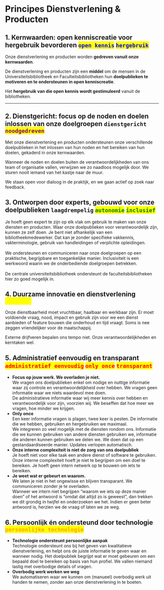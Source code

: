 # Principes Dienstverlening & Producten

## 1. Kernwaarden: open kenniscreatie voor hergebruik bevorderen <mark style="color:blue;">`open kennis`</mark>  <mark style="color:blue;">`hergebruik`</mark>

Onze dienstverlening en producten worden **gedreven vanuit onze kernwaarden**.

De dienstverlening en producten zijn een **middel** om de mensen in de Universiteitsbibliotheek en Faculteitsbibliotheken hun **doelpublieken te motiveren en te ondersteunen in open kenniscreatie**.

Het **hergebruik van die open kennis wordt gestimuleerd** vanuit de bibliotheken.

***

## **2. Dienstgericht: focus op de noden en doelen inlossen van onze doelgroepen **<mark style="color:purple;">**`dienstgericht`**</mark> <mark style="color:purple;">**`noodgedreven`**</mark>

Met onze dienstverlening en producten ondersteunen onze verschillende doelpublieken in het inlossen van hun noden en het bereiken van hun doelen, gekaderd in onze kernwaarden.

Wanneer de noden en doelen buiten de verantwoordelijkheden van ons team of organisatie vallen, verwijzen we zo naadloos mogelijk door. We sturen nooit iemand van het kastje naar de muur.

We staan open voor dialoog in de praktijk, en we gaan actief op zoek naar feedback.

## **3. Ontworpen door experts, gebouwd voor onze doelpublieken **<mark style="color:green;">**`laagdrempelig`**</mark>  <mark style="color:green;">**`autonomie`**</mark>  <mark style="color:green;">**`inclusief`**</mark>

Je hoeft geen expert te zijn op elk vlak om gebruik te maken van onze diensten en producten. Waar onze doelpublieken voor verantwoordelijk zijn, kunnen ze zelf doen. Je bent niet afhankelijk van een bibliotheekmedewerker. Dat kan je zonder specifieke vakkennis, vakterminologie, gebruik van handleidingen of verplichte opleidingen.\
\
We ondersteunen en communiceren naar onze doelgroepen op een praktische, begrijpbare en toegankelijke manier. Inclusiviteit is een werkwoord waarin we de onderbediende doelgroepen betrekken.\
\
De centrale universiteitsbibliotheek ondersteunt de faculteitsbibliotheken hier zo goed mogelijk in.

## 4. Duurzame innovatie en dienstverlening <mark style="color:yellow;">`duurzaam`</mark>

Onze dienstbaarheid moet vruchtbaar, haalbaar en werkbaar zijn. Er moet voldoende vraag, nood, impact en gebruik zijn voor we een dienst aanbieden of feature bouwen die onderhoud en tijd vraagt. Soms is nee zeggen vriendelijker voor de maatschappij.

Externe drijfveren bepalen ons tempo niet. Onze verantwoordelijkheden en kerntaken wel.

## 5. Administratief eenvoudig en transparant  <mark style="color:red;">`administratief eenvoudig`</mark>  <mark style="color:red;">`only once`</mark>  <mark style="color:red;">`transparant`</mark>

* **Focus op jouw werk. We overladen je niet.**\
  We vragen ons doelpublieken enkel om nodige en nuttige informatie waar zij controle en verantwoordelijkheid over hebben.  We vragen geen informatie waar we niets waardevol mee doen. \
  De administratieve informatie waar wij meer kennis over hebben en verantwoordelijk voor zijn, voorzien wij. We beseffen dat hoe meer we vragen, hoe minder we krijgen.
* **Only once**\
  Een keer informatie vragen is plagen, twee keer is pesten. De informatie die we hebben, gebruiken en hergebruiken we maximaal.\
  We integreren zo veel mogelijk met de diensten rondom ons. Informatie die we kunnen gebruiken van andere diensten gebruiken we, informatie die anderen kunnen gebruiken we delen we. We doen dat op een gestandaardiseerde manier. Updates verlopen automatisch.
* **Onze interne complexiteit is niet de zorg van ons doelpubliek**\
  Je hoeft niet voor elke taak een andere dienst of software te gebruiken. Onze interne complexiteit hoeft je niet te begrijpen om een doel te bereiken. Je hoeft geen intern netwerk op te bouwen om iets te bereiken.
* **Je weet wat er gebeurt en waarom.**\
  We laten je niet in het ongewisse en blijven transparant. We communiceren zonder je te overladen.\
  Wanneer we intern niet begrijpen “waarom we iets op deze manier doen” of het antwoord is “omdat dat altijd zo is geweest”, dan trekken we dit grondig in twijfel en onderzoeken we het. Indien er geen beter antwoord is, herzien we de vraag of laten we ze weg.

## 6. Persoonlijk én ondersteund door technologie <mark style="color:orange;">`persoonlijke technologie`</mark>

* **Technologie ondersteunt persoonlijke aanpak**\
  Technologie ondersteunt ons bij het geven van kwalitatieve dienstverlening, en helpt ons de juiste informatie te geven waar en wanneer nodig. Het doelpubliek begrijpt wat er moet gebeuren om een bepaald doel te bereiken op basis van hun profiel. We vallen niemand lastig met overbodige details of vragen.
* **Overbodig werk werken we weg**\
  We automatiseren waar we kunnen om (manueel) overbodig werk uit handen te nemen, zonder aan onze dienstverlening in te boeten.
